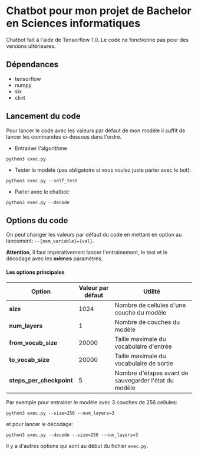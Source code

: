 # Chatbot pour mon projet de Bachelor en Sciences informatiques

Chatbot fait à l'aide de Tensorflow 1.0. Le code ne fonctionne pas pour des versions ultérieures.

## Dépendances

* tensorflow
* numpy
* six
* clint

## Lancement du code

Pour lancer le code avec les valeurs par défaut de mon modèle il suffit de lancer les commandes ci-dessous dans l'ordre.

* Entrainer l'algorithme

```
python3 exec.py
```

* Tester le modèle (pas obligatoire si vous voulez juste parler avec le bot):

```
python3 exec.py --self_test
```

* Parler avec le chatbot:

```
python3 exec.py --decode
```

## Options du code

On peut changer les valeurs par défaut du code en mettant en option au lancement: `--{nom_variable}={val}`.

**Attention**, il faut impérativement lancer l'entrainement, le test et le décodage avec les **mêmes** paramètres.

#### Les options principales

Option | Valeur par défaut | Utilité
--- | --- | ---
**size** | 1024 | Nombre de cellules d'une couche du modèle
**num_layers** | 1 | Nombre de couches du modèle 
**from_vocab_size** | 20000 | Taille maximale du vocabulaire d'entrée
**to_vocab_size** | 20000 | Taille maximale du vocabulaire de sortie
**steps_per_checkpoint** | 5 | Nombre d'étapes avant de sauvegarder l'état du modèle

Par exemple pour entrainer le modèle avec 3 couches de 256 cellules:
```
python3 exec.py --size=256 --num_layers=3
```
et pour lancer le décodage:
```
python3 exec.py --decode --size=256 --num_layers=3
``` 
Il y a  d'autres options qui sont au début du fichier `exec.py`.